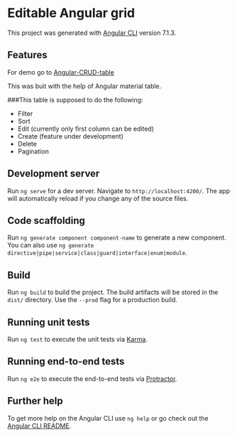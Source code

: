 # Editable Angular grid

This project was generated with [Angular CLI](https://github.com/angular/angular-cli) version 7.1.3.

## Features
For demo go to [Angular-CRUD-table](https://ginow.github.io/Angular-CRUD-table/)

This was buit with the help of Angular material table.

###This table is supposed to do the following:
* Filter
* Sort
* Edit (currently only first column can be edited)
* Create (feature under development)
* Delete
* Pagination

## Development server

Run `ng serve` for a dev server. Navigate to `http://localhost:4200/`. The app will automatically reload if you change any of the source files.

## Code scaffolding

Run `ng generate component component-name` to generate a new component. You can also use `ng generate directive|pipe|service|class|guard|interface|enum|module`.

## Build

Run `ng build` to build the project. The build artifacts will be stored in the `dist/` directory. Use the `--prod` flag for a production build.

## Running unit tests

Run `ng test` to execute the unit tests via [Karma](https://karma-runner.github.io).

## Running end-to-end tests

Run `ng e2e` to execute the end-to-end tests via [Protractor](http://www.protractortest.org/).

## Further help

To get more help on the Angular CLI use `ng help` or go check out the [Angular CLI README](https://github.com/angular/angular-cli/blob/master/README.md).
